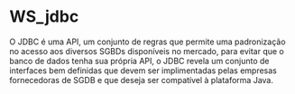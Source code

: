 # WS_jdbc
 O JDBC é uma API, um conjunto de regras que permite uma padronização no acesso aos diversos SGBDs disponíveis no mercado, para evitar que o banco de dados tenha sua própria API, o JDBC revela um conjunto de interfaces bem definidas que devem ser implimentadas pelas empresas fornecedoras de SGDB e que deseja ser compatível à plataforma Java.
